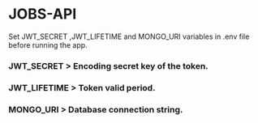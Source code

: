 # JOBS-API
Set JWT_SECRET ,JWT_LIFETIME and MONGO_URI variables in .env file before running the app.
### JWT_SECRET   >  Encoding secret key of the token.
### JWT_LIFETIME >  Token valid period.
### MONGO_URI    >  Database connection string.
